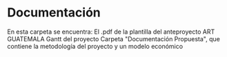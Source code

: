 # Documentación
En esta carpeta se encuentra:
                              El .pdf de la plantilla del anteproyecto ART GUATEMALA
                              Gantt del proyecto 
                              Carpeta "Documentación Propuesta", que contiene la metodología del proyecto y un modelo económico
                              
